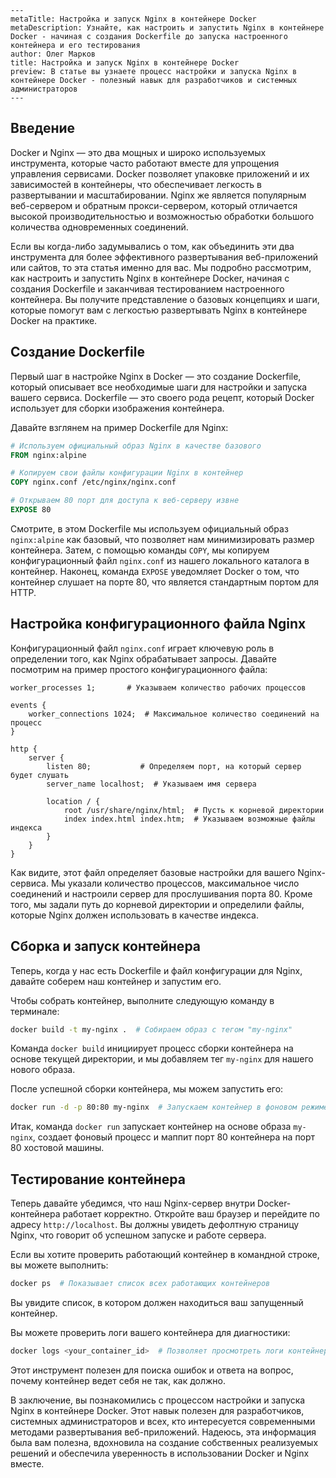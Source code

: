 ```
---
metaTitle: Настройка и запуск Nginx в контейнере Docker
metaDescription: Узнайте, как настроить и запустить Nginx в контейнере Docker - начиная с создания Dockerfile до запуска настроенного контейнера и его тестирования
author: Олег Марков
title: Настройка и запуск Nginx в контейнере Docker
preview: В статье вы узнаете процесс настройки и запуска Nginx в контейнере Docker - полезный навык для разработчиков и системных администраторов
---
```

## Введение

Docker и Nginx — это два мощных и широко используемых инструмента, которые часто работают вместе для упрощения управления сервисами. Docker позволяет упаковке приложений и их зависимостей в контейнеры, что обеспечивает легкость в развертывании и масштабировании. Nginx же является популярным веб-сервером и обратным прокси-сервером, который отличается высокой производительностью и возможностью обработки большого количества одновременных соединений.

Если вы когда-либо задумывались о том, как объединить эти два инструмента для более эффективного развертывания веб-приложений или сайтов, то эта статья именно для вас. Мы подробно рассмотрим, как настроить и запустить Nginx в контейнере Docker, начиная с создания Dockerfile и заканчивая тестированием настроенного контейнера. Вы получите представление о базовых концепциях и шаги, которые помогут вам с легкостью развертывать Nginx в контейнере Docker на практике.

## Создание Dockerfile

Первый шаг в настройке Nginx в Docker — это создание Dockerfile, который описывает все необходимые шаги для настройки и запуска вашего сервиса. Dockerfile — это своего рода рецепт, который Docker использует для сборки изображения контейнера.

Давайте взглянем на пример Dockerfile для Nginx:

```dockerfile
# Используем официальный образ Nginx в качестве базового
FROM nginx:alpine

# Копируем свои файлы конфигурации Nginx в контейнер
COPY nginx.conf /etc/nginx/nginx.conf

# Открываем 80 порт для доступа к веб-серверу извне
EXPOSE 80
```

Смотрите, в этом Dockerfile мы используем официальный образ `nginx:alpine` как базовый, что позволяет нам минимизировать размер контейнера. Затем, с помощью команды `COPY`, мы копируем конфигурационный файл `nginx.conf` из нашего локального каталога в контейнер. Наконец, команда `EXPOSE` уведомляет Docker о том, что контейнер слушает на порте 80, что является стандартным портом для HTTP.

## Настройка конфигурационного файла Nginx

Конфигурационный файл `nginx.conf` играет ключевую роль в определении того, как Nginx обрабатывает запросы. Давайте посмотрим на пример простого конфигурационного файла:

```nginx
worker_processes 1;       # Указываем количество рабочих процессов

events { 
    worker_connections 1024;  # Максимальное количество соединений на процесс
}

http {
    server {
        listen 80;           # Определяем порт, на который сервер будет слушать
        server_name localhost;  # Указываем имя сервера

        location / {
            root /usr/share/nginx/html;  # Пусть к корневой директории
            index index.html index.htm;  # Указываем возможные файлы индекса
        }
    }
}
```

Как видите, этот файл определяет базовые настройки для вашего Nginx-сервиса. Мы указали количество процессов, максимальное число соединений и настроили сервер для прослушивания порта 80. Кроме того, мы задали путь до корневой директории и определили файлы, которые Nginx должен использовать в качестве индекса.

## Сборка и запуск контейнера

Теперь, когда у нас есть Dockerfile и файл конфигурации для Nginx, давайте соберем наш контейнер и запустим его.

Чтобы собрать контейнер, выполните следующую команду в терминале:

```bash
docker build -t my-nginx .  # Собираем образ с тегом "my-nginx"
```

Команда `docker build` инициирует процесс сборки контейнера на основе текущей директории, и мы добавляем тег `my-nginx` для нашего нового образа.

После успешной сборки контейнера, мы можем запустить его:

```bash
docker run -d -p 80:80 my-nginx  # Запускаем контейнер в фоновом режиме и маппим порт 80
```

Итак, команда `docker run` запускает контейнер на основе образа `my-nginx`, создает фоновый процесс и маппит порт 80 контейнера на порт 80 хостовой машины.

## Тестирование контейнера

Теперь давайте убедимся, что наш Nginx-сервер внутри Docker-контейнера работает корректно. Откройте ваш браузер и перейдите по адресу `http://localhost`. Вы должны увидеть дефолтную страницу Nginx, что говорит об успешном запуске и работе сервера.

Если вы хотите проверить работающий контейнер в командной строке, вы можете выполнить:

```bash
docker ps  # Показывает список всех работающих контейнеров
```

Вы увидите список, в котором должен находиться ваш запущенный контейнер.

Вы можете проверить логи вашего контейнера для диагностики:

```bash
docker logs <your_container_id>  # Позволяет просмотреть логи контейнера
```

Этот инструмент полезен для поиска ошибок и ответа на вопрос, почему контейнер ведет себя не так, как должно.

В заключение, вы познакомились с процессом настройки и запуска Nginx в контейнере Docker. Этот навык полезен для разработчиков, системных администраторов и всех, кто интересуется современными методами развертывания веб-приложений. Надеюсь, эта информация была вам полезна, вдохновила на создание собственных реализуемых решений и обеспечила уверенность в использовании Docker и Nginx вместе.
